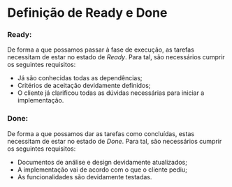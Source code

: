 # Definição de Ready e Done

### Ready:
De forma a que possamos passar à fase de execução, as tarefas necessitam de estar no estado de *Ready*.
Para tal, são necessários cumprir os seguintes requisitos:

- Já são conhecidas todas as dependências;
- Critérios de aceitação devidamente definidos;
- O cliente já clarificou todas as dúvidas necessárias para iniciar a implementação.


### Done:
De forma a que possamos dar as tarefas como concluídas, estas necessitam de estar no estado de *Done*.
Para tal, são necessários cumprir os seguintes requisitos:

- Documentos de análise e design devidamente atualizados;
- A implementação vai de acordo com o que o cliente pediu;
- As funcionalidades são devidamente testadas.